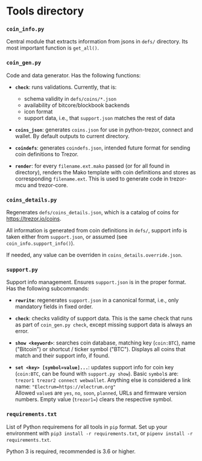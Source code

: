 # Tools directory

### `coin_info.py`

Central module that extracts information from jsons in `defs/` directory.
Its most important function is `get_all()`.

### `coin_gen.py`

Code and data generator. Has the following functions:

* __`check`__: runs validations. Currently, that is:
  * schema validity in `defs/coins/*.json`
  * availability of bitcore/blockbook backends
  * icon format
  * support data, i.e., that `support.json` matches the rest of data

* __`coins_json`__: generates `coins.json` for use in python-trezor, connect
  and wallet. By default outputs to current directory.

* __`coindefs`__: generates `coindefs.json`, intended future format for sending
  coin definitions to Trezor.

* __`render`__: for every `filename.ext.mako` passed (or for all found in directory),
  renders the Mako template with coin definitions and stores as corresponding
  `filename.ext`. This is used to generate code in trezor-mcu and trezor-core.

### `coins_details.py`

Regenerates `defs/coins_details.json`, which is a catalog of coins for https://trezor.io/coins.

All information is generated from coin definitions in `defs/`, support info is
taken either from `support.json`, or assumed (see `coin_info.support_info()`).

If needed, any value can be overriden in `coins_details.override.json`.

### `support.py`

Support info management. Ensures `support.json` is in the proper format. Has the
following subcommands:

* __`rewrite`__: regenerates `support.json` in a canonical format, i.e., only
  mandatory fields in fixed order.

* __`check`__: checks validity of support data. This is the same check
  that runs as part of `coin_gen.py check`, except missing support data is always
  an error.

* __`show <keyword>`__: searches coin database, matching key (`coin:BTC`),
  name ("Bitcoin") or shortcut / ticker symbol ("BTC"). Displays all coins that match
  and their support info, if found.

* __`set <key> [symbol=value]...`__: updates support info for coin key (`coin:BTC`,
  can be found with `support.py show`). Basic `symbol`s are: `trezor1 trezor2
  connect webwallet`. Anything else is considered a link name:
  `"Electrum=https://electrum.org"`  
  Allowed `value`s are `yes`, `no`, `soon`, `planned`, URLs and firmware version
  numbers. Empty value (`trezor1=`) clears the respective symbol.

### `requirements.txt`

List of Python requiremens for all tools in `pip` format. Set up your environment with
`pip3 install -r requirements.txt`, or `pipenv install -r requirements.txt`.

Python 3 is required, recommended is 3.6 or higher.
